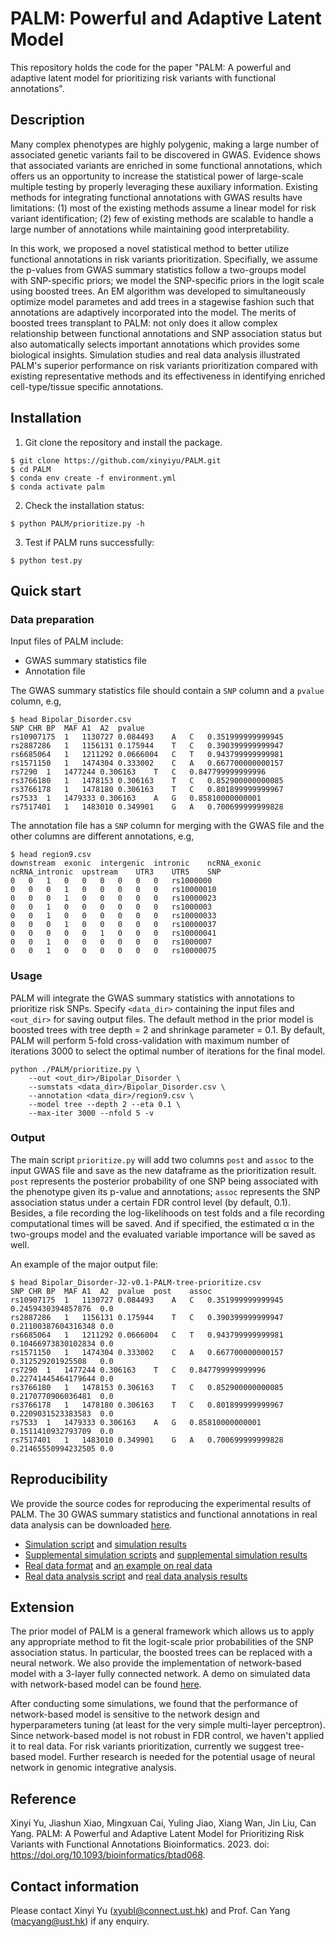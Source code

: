 # PALM: Powerful and Adaptive Latent Model
This repository holds the code for the paper "PALM: A powerful and adaptive latent model for prioritizing risk variants with functional annotations".

## Description
Many complex phenotypes are highly polygenic, making a large number of associated genetic variants fail to be discovered in GWAS. Evidence shows that associated variants are enriched in some functional annotations, which offers us an opportunity to increase the statistical power of large-scale multiple testing by properly leveraging these auxiliary information. Existing methods for integrating functional annotations with GWAS results have limitations: (1) most of the existing methods assume a linear model for risk variant identification; (2) few of existing methods are scalable to handle a large number of annotations while maintaining good interpretability.

In this work, we proposed a novel statistical method to better utilize functional annotations in risk variants prioritization. Specifially, we assume the p-values from GWAS summary statistics follow a two-groups model with SNP-specific priors; we model the SNP-specific priors in the logit scale using boosted trees. An EM algorithm was developed to simultaneously optimize model parametes and add trees in a stagewise fashion such that annotations are adaptively incorporated into the model. The merits of boosted trees transplant to PALM: not only does it allow complex relationship between functional annotations and SNP association status but also automatically selects important annotations which provides some biological insights. Simulation studies and real data analysis illustrated PALM's superior performance on risk variants prioritization compared with existing representative methods and its effectiveness in identifying enriched cell-type/tissue specific annotations.

## Installation

1. Git clone the repository and install the package.

``` shell
$ git clone https://github.com/xinyiyu/PALM.git
$ cd PALM
$ conda env create -f environment.yml
$ conda activate palm
```

2. Check the installation status:
    
``` shell
$ python PALM/prioritize.py -h
```

3. Test if PALM runs successfully:

``` shell
$ python test.py
```
    
## Quick start

### Data preparation

Input files of PALM include:

- GWAS summary statistics file
- Annotation file

The GWAS summary statistics file should contain a `SNP` column and a `pvalue` column, e.g,

``` shell
$ head Bipolar_Disorder.csv
SNP	CHR	BP	MAF	A1	A2	pvalue
rs10907175	1	1130727	0.084493	A	C	0.351999999999945
rs2887286	1	1156131	0.175944	T	C	0.390399999999947
rs6685064	1	1211292	0.0666004	C	T	0.943799999999981
rs1571150	1	1474304	0.333002	C	A	0.667700000000157
rs7290	1	1477244	0.306163	T	C	0.847799999999996
rs3766180	1	1478153	0.306163	T	C	0.852900000000085
rs3766178	1	1478180	0.306163	T	C	0.801899999999967
rs7533	1	1479333	0.306163	A	G	0.85810000000001
rs7517401	1	1483010	0.349901	G	A	0.700699999999828
```

The annotation file has a `SNP` column for merging with the GWAS file and the other columns are different annotations, e.g,

``` shell
$ head region9.csv
downstream	exonic	intergenic	intronic	ncRNA_exonic	ncRNA_intronic	upstream	UTR3	UTR5	SNP
0	0	1	0	0	0	0	0	0	rs1000000
0	0	0	1	0	0	0	0	0	rs10000010
0	0	0	1	0	0	0	0	0	rs10000023
0	0	1	0	0	0	0	0	0	rs1000003
0	0	1	0	0	0	0	0	0	rs10000033
0	0	0	1	0	0	0	0	0	rs10000037
0	0	0	0	0	1	0	0	0	rs10000041
0	0	1	0	0	0	0	0	0	rs1000007
0	0	1	0	0	0	0	0	0	rs10000075
```

### Usage
PALM will integrate the GWAS summary statistics with annotations to prioritize risk SNPs. Specify `<data_dir>` containing the input files and `<out_dir>` for saving output files. The default method in the prior model is boosted trees with tree depth = 2 and shrinkage parameter = 0.1. By default, PALM will perform 5-fold cross-validation with maximum number of iterations 3000 to select the optimal number of iterations for the final model.

``` shell
python ./PALM/prioritize.py \
    --out <out_dir>/Bipolar_Disorder \
    --sumstats <data_dir>/Bipolar_Disorder.csv \
    --annotation <data_dir>/region9.csv \
    --model tree --depth 2 --eta 0.1 \
    --max-iter 3000 --nfold 5 -v
```

### Output
The main script `prioritize.py` will add two columns `post` and `assoc` to the input GWAS file and save as the new dataframe as the prioritization result. `post` represents the posterior probability of one SNP being associated with the phenotype given its p-value and annotations; `assoc` represents the SNP association status under a certain FDR control level (by default, 0.1). Besides, a file recording the log-likelihoods on test folds and a file recording computational times will be saved. And if specified, the estimated &alpha; in the two-groups model and the evaluated variable importance will be saved as well.

An example of the major output file:

``` shell
$ head Bipolar_Disorder-J2-v0.1-PALM-tree-prioritize.csv
SNP	CHR	BP	MAF	A1	A2	pvalue	post	assoc
rs10907175	1	1130727	0.084493	A	C	0.351999999999945	0.2459430394857876	0.0
rs2887286	1	1156131	0.175944	T	C	0.390399999999947	0.21100387604316348	0.0
rs6685064	1	1211292	0.0666004	C	T	0.943799999999981	0.10466973830102834	0.0
rs1571150	1	1474304	0.333002	C	A	0.667700000000157	0.312529201925508	0.0
rs7290	1	1477244	0.306163	T	C	0.847799999999996	0.22741445464179644	0.0
rs3766180	1	1478153	0.306163	T	C	0.852900000000085	0.2170770906036481	0.0
rs3766178	1	1478180	0.306163	T	C	0.801899999999967	0.2209031523383583	0.0
rs7533	1	1479333	0.306163	A	G	0.85810000000001	0.1511410932793709	0.0
rs7517401	1	1483010	0.349901	G	A	0.700699999999828	0.21465550994232505	0.0
```

## Reproducibility
We provide the source codes for reproducing the experimental results of PALM. The 30 GWAS summary statistics and functional annotations in real data analysis can be downloaded [here](https://drive.google.com/file/d/15btr71PD1lI6oqrOtf_T-i8aZM0YCRaP/view?usp=sharing).
+ [Simulation script](https://github.com/xinyiyu/PALM/blob/main/scripts/comparison_palm.py) and [simulation results](https://github.com/xinyiyu/PALM/blob/main/demos/simu_results.ipynb)
+ [Supplemental simulation scripts](https://github.com/xinyiyu/PALM/blob/main/scripts/) and [supplemental simulation results](https://github.com/xinyiyu/PALM/blob/main/demos/suppl_results.ipynb)
+ [Real data format](https://github.com/xinyiyu/PALM/blob/main/demos/real_data.ipynb) and [an example on real data](https://github.com/xinyiyu/PALM/blob/main/demos/real_example.ipynb)
+ [Real data analysis script](https://github.com/xinyiyu/PALM/blob/main/scripts/real_palm.py) and [real data analysis results](https://github.com/xinyiyu/PALM/blob/main/demos/real_results.ipynb)

## Extension
The prior model of PALM is a general framework which allows us to apply any appropriate method to fit the logit-scale prior probabilities of the SNP association status. In particular, the boosted trees can be replaced with a neural network. We also provide the implementation of network-based model with a 3-layer fully connected network. A demo on simulated data with network-based model can be found [here](https://github.com/xinyiyu/PALM/blob/main/demos/demo_nn.ipynb). 

After conducting some simulations, we found that the performance of network-based model is sensitive to the network design and hyperparameters tuning (at least for the very simple multi-layer perceptron). Since network-based model is not robust in FDR control, we haven't applied it to real data. For risk variants prioritization, currently we suggest tree-based model. Further research is needed for the potential usage of neural network in genomic integrative analysis.

## Reference
<!--Xinyi Yu, Jiashun Xiao, Mingxuan Cai, Yuling Jiao, Xiang Wan, Jin Liu, Can Yang. PALM: A Powerful and Adaptive Latent Model for Prioritizing Risk Variants with Functional Annotations Bioinformatics.2023.-->
Xinyi Yu, Jiashun Xiao, Mingxuan Cai, Yuling Jiao, Xiang Wan, Jin Liu, Can Yang. PALM: A Powerful and Adaptive Latent Model for Prioritizing Risk Variants with Functional Annotations Bioinformatics. 2023. doi: https://doi.org/10.1093/bioinformatics/btad068.

## Contact information

Please contact Xinyi Yu (xyubl@connect.ust.hk) and Prof. Can Yang (macyang@ust.hk) if any enquiry.
